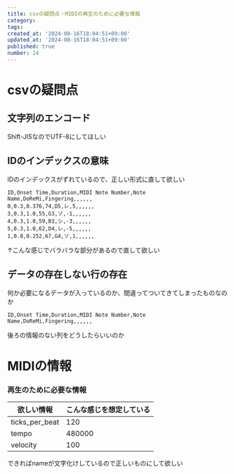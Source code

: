 ```yaml
---
title: csvの疑問点・MIDIの再生のために必要な情報
category:
tags:
created_at: '2024-08-16T18:04:51+09:00'
updated_at: '2024-08-16T18:04:51+09:00'
published: true
number: 24
---
```


# csvの疑問点
## 文字列のエンコード
Shift-JISなのでUTF-8にしてほしい

## IDのインデックスの意味
IDのインデックスがずれているので、正しい形式に直して欲しい
```csv
ID,Onset Time,Duration,MIDI Note Number,Note Name,DoReMi,Fingering,,,,,,
0,0.3,0.376,74,D5,レ,5,,,,,,
3,0.3,1.0,55,G3,ソ,-1,,,,,,
4,0.3,1.0,59,B3,シ,-3,,,,,,
5,0.3,1.0,62,D4,レ,-5,,,,,,
1,0.8,0.252,67,G4,ソ,1,,,,,,
```
↑こんな感じでバラバラな部分があるので直して欲しい

## データの存在しない行の存在
何か必要になるデータが入っているのか、間違ってついてきてしまったものなのか
```csv
ID,Onset Time,Duration,MIDI Note Number,Note Name,DoReMi,Fingering,,,,,,
```
後ろの情報のない列をどうしたらいいのか

# MIDIの情報
### 再生のために必要な情報
| 欲しい情報 | こんな感じを想定している |
| --- | --- |
| ticks_per_beat | 120 |
| tempo | 480000 |
| velocity | 100 |

できればnameが文字化けしているので正しいものにして欲しい

